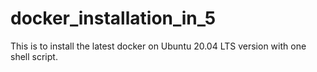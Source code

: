 # docker_installation_in_5

This is to install the latest docker on Ubuntu 20.04 LTS version with one shell script.
